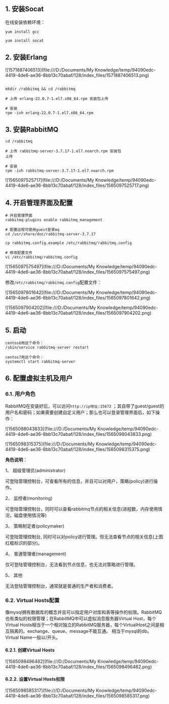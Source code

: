 ## 1. 安装Socat

在线安装依赖环境：

```shell
yum install gcc

yum install socat
```



## 2. 安装Erlang

![1571887406513](file:///D:/Documents/My Knowledge/temp/94090edc-4419-4de6-ae36-8bb13c70abaf/128/index_files/1571887406513.png)

```shell

mkdir /rabbitmq && cd /rabbitmq

# 上传 erlang-22.0.7-1.el7.x86_64.rpm 安装包上传

# 安装
rpm -ivh erlang-22.0.7-1.el7.x86_64.rpm

```



## 3. 安装RabbitMQ

```shell
cd /rabbitmq

# 上传 rabbitmq-server-3.7.17-1.el7.noarch.rpm 安装包
上传

# 安装
rpm -ivh rabbitmq-server-3.7.17-1.el7.noarch.rpm

```

![1565097525717](file:///D:/Documents/My Knowledge/temp/94090edc-4419-4de6-ae36-8bb13c70abaf/128/index_files/1565097525717.png)

## 4. 开启管理界面及配置

```shell
# 开启管理界面
rabbitmq-plugins enable rabbitmq_management

# 配置远程可使用guest登录mq
cd /usr/share/doc/rabbitmq-server-3.7.17

cp rabbitmq.config.example /etc/rabbitmq/rabbitmq.config

# 修改配置文件
vi /etc/rabbitmq/rabbitmq.config
```

![1565097575497](file:///D:/Documents/My Knowledge/temp/94090edc-4419-4de6-ae36-8bb13c70abaf/128/index_files/1565097575497.png)



修改`/etc/rabbitmq/rabbitmq.config`配置文件：

![1565097801642](file:///D:/Documents/My Knowledge/temp/94090edc-4419-4de6-ae36-8bb13c70abaf/128/index_files/1565097801642.png)



![1565097904202](file:///D:/Documents/My Knowledge/temp/94090edc-4419-4de6-ae36-8bb13c70abaf/128/index_files/1565097904202.png)



## 5. 启动

```shell
centos6用这个命令：
/sbin/service rabbitmq-server restart

centos7用这个命令：
systemctl start rabbitmq-server
```



## 6. 配置虚拟主机及用户

### 6.1. 用户角色

RabbitMQ在安装好后，可以访问`http://ip地址:15672` ；其自带了guest/guest的用户名和密码；如果需要创建自定义用户；那么也可以登录管理界面后，如下操作：

![1565098043833](file:///D:/Documents/My Knowledge/temp/94090edc-4419-4de6-ae36-8bb13c70abaf/128/index_files/1565098043833.png)



![1565098315375](file:///D:/Documents/My Knowledge/temp/94090edc-4419-4de6-ae36-8bb13c70abaf/128/index_files/1565098315375.png)

**角色说明**：

1、 超级管理员(administrator)

可登陆管理控制台，可查看所有的信息，并且可以对用户，策略(policy)进行操作。

2、 监控者(monitoring)

可登陆管理控制台，同时可以查看rabbitmq节点的相关信息(进程数，内存使用情况，磁盘使用情况等)

3、 策略制定者(policymaker)

可登陆管理控制台, 同时可以对policy进行管理。但无法查看节点的相关信息(上图红框标识的部分)。

4、 普通管理者(management)

仅可登陆管理控制台，无法看到节点信息，也无法对策略进行管理。

5、 其他

无法登陆管理控制台，通常就是普通的生产者和消费者。

### 6.2. Virtual Hosts配置

像mysql拥有数据库的概念并且可以指定用户对库和表等操作的权限。RabbitMQ也有类似的权限管理；在RabbitMQ中可以虚拟消息服务器Virtual Host，每个Virtual Hosts相当于一个相对独立的RabbitMQ服务器，每个VirtualHost之间是相互隔离的。exchange、queue、message不能互通。 相当于mysql的db。Virtual Name一般以/开头。



#### 6.2.1. 创建Virtual Hosts

![1565098496482](file:///D:/Documents/My Knowledge/temp/94090edc-4419-4de6-ae36-8bb13c70abaf/128/index_files/1565098496482.png)

#### 6.2.2. 设置Virtual Hosts权限

![1565098585317](file:///D:/Documents/My Knowledge/temp/94090edc-4419-4de6-ae36-8bb13c70abaf/128/index_files/1565098585317.png)